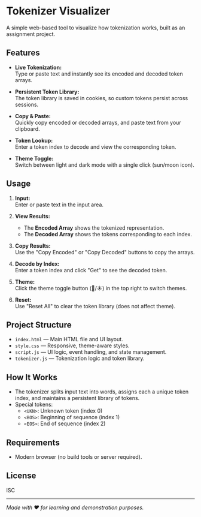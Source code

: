 # Tokenizer Visualizer

A simple web-based tool to visualize how tokenization works, built as an assignment project.

## Features

- **Live Tokenization:**  
  Type or paste text and instantly see its encoded and decoded token arrays.

- **Persistent Token Library:**  
  The token library is saved in cookies, so custom tokens persist across sessions.

- **Copy & Paste:**  
  Quickly copy encoded or decoded arrays, and paste text from your clipboard.

- **Token Lookup:**  
  Enter a token index to decode and view the corresponding token.

- **Theme Toggle:**  
  Switch between light and dark mode with a single click (sun/moon icon).

## Usage

1. **Input:**  
   Enter or paste text in the input area.

2. **View Results:**  
   - The **Encoded Array** shows the tokenized representation.
   - The **Decoded Array** shows the tokens corresponding to each index.

3. **Copy Results:**  
   Use the "Copy Encoded" or "Copy Decoded" buttons to copy the arrays.

4. **Decode by Index:**  
   Enter a token index and click "Get" to see the decoded token.

5. **Theme:**  
   Click the theme toggle button (🌙/☀️) in the top right to switch themes.

6. **Reset:**  
   Use "Reset All" to clear the token library (does not affect theme).

## Project Structure

- `index.html` — Main HTML file and UI layout.
- `style.css` — Responsive, theme-aware styles.
- `script.js` — UI logic, event handling, and state management.
- `tokenizer.js` — Tokenization logic and token library.

## How It Works

- The tokenizer splits input text into words, assigns each a unique token index, and maintains a persistent library of tokens.
- Special tokens:
  - `<UKN>`: Unknown token (index 0)
  - `<BOS>`: Beginning of sequence (index 1)
  - `<EOS>`: End of sequence (index 2)

## Requirements

- Modern browser (no build tools or server required).

## License

ISC

---

_Made with ❤️ for learning and demonstration purposes._